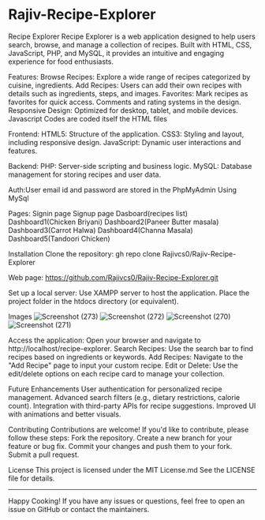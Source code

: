 # Rajiv-Recipe-Explorer
Recipe Explorer
Recipe Explorer is a web application designed to help users search, browse, and manage a collection of recipes. Built with HTML, CSS, JavaScript, PHP, and MySQL, it provides an intuitive and engaging experience for food enthusiasts.


Features:
Browse Recipes: Explore a wide range of recipes categorized by cuisine, ingredients.
Add Recipes: Users can add their own recipes with details such as ingredients, steps, and images.
Favorites: Mark recipes as favorites for quick access.
Comments and rating systems in the design.
Responsive Design: Optimized for desktop, tablet, and mobile devices.
Javascript Codes are coded itself the HTML files


Frontend:
HTML5: Structure of the application.
CSS3: Styling and layout, including responsive design.
JavaScript: Dynamic user interactions and features.


Backend:
PHP: Server-side scripting and business logic.
MySQL: Database management for storing recipes and user data.

Auth:User email id and password are stored in the PhpMyAdmin Using MySql

Pages:
Signin page
Signup page
Dasboard(recipes list)
Dashboard1(Chicken Briyani)
Dashboard2(Paneer Butter masala)
Dashboard3(Carrot Halwa)
Dashboard4(Channa Masala)
Dashboard5(Tandoori Chicken)


Installation
Clone the repository:
gh repo clone Rajivcs0/Rajiv-Recipe-Explorer

Web page:
https://github.com/Rajivcs0/Rajiv-Recipe-Explorer.git

<?php
$db_host = 'localhost';
$db_user = 'root';
$db_password = 'yourpassword';
$db_name = 'recipe_explorer';
?>

Set up a local server:
Use XAMPP server to host the application.
Place the project folder in the htdocs directory (or equivalent).

Images
![Screenshot (273)](https://github.com/user-attachments/assets/c93104d5-fcef-4f52-b26e-acb7bcbd4ea3)
![Screenshot (272)](https://github.com/user-attachments/assets/1d4925e0-bf8d-4b08-a9ff-f5808c0f251b)
![Screenshot (270)](https://github.com/user-attachments/assets/30d10a27-ad32-40dc-802b-79955269c60e)
![Screenshot (271)](https://github.com/user-attachments/assets/636c5744-e61e-4efe-91ab-1be4264c5eb4)


Access the application:
Open your browser and navigate to http://localhost/recipe-explorer.
Search Recipes: Use the search bar to find recipes based on ingredients or keywords.
Add Recipes: Navigate to the "Add Recipe" page to input your custom recipe.
Edit or Delete: Use the edit/delete options on each recipe card to manage your collection.

Future Enhancements
User authentication for personalized recipe management.
Advanced search filters (e.g., dietary restrictions, calorie count).
Integration with third-party APIs for recipe suggestions.
Improved UI with animations and better visuals.

 Contributing
Contributions are welcome! If you'd like to contribute, please follow these steps:
Fork the repository.
Create a new branch for your feature or bug fix.
Commit your changes and push them to your fork.
Submit a pull request.


License
This project is licensed under the MIT License.md See the LICENSE file for details.
________________________________________
Happy Cooking! If you have any issues or questions, feel free to open an issue on GitHub or contact the maintainers.

